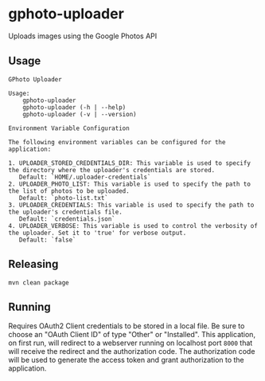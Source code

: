 # gphoto-uploader

Uploads images using the Google Photos API

## Usage

```
GPhoto Uploader

Usage:
    gphoto-uploader
    gphoto-uploader (-h | --help)
    gphoto-uploader (-v | --version)

Environment Variable Configuration

The following environment variables can be configured for the application:

1. UPLOADER_STORED_CREDENTIALS_DIR: This variable is used to specify the directory where the uploader's credentials are stored. 
   Default: `HOME/.uploader-credentials`
2. UPLOADER_PHOTO_LIST: This variable is used to specify the path to the list of photos to be uploaded.
   Default: `photo-list.txt`
3. UPLOADER_CREDENTIALS: This variable is used to specify the path to the uploader's credentials file.
   Default: `credentials.json`
4. UPLOADER_VERBOSE: This variable is used to control the verbosity of the uploader. Set it to 'true' for verbose output.
   Default: `false`
```

## Releasing

`mvn clean package`

## Running

Requires OAuth2 Client credentials to be stored in a local file.  Be sure to choose an "OAuth Client ID" of type
"Other" or "Installed".  This application, on first run, will redirect to a webserver running on localhost port `8000` that
will receive the redirect and the authorization code. The authorization code will be used to generate the access token and 
grant authorization to the application.